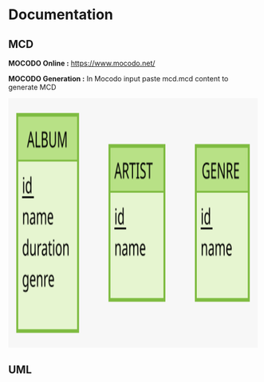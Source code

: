 # Documentation

## MCD

**MOCODO Online :** https://www.mocodo.net/

**MOCODO Generation :** In Mocodo input paste mcd.mcd content to generate MCD

<img src="./mcd/mcd.svg" width="500" height="500">

## UML 
